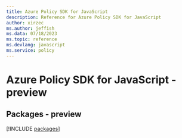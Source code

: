```yaml
---
title: Azure Policy SDK for JavaScript
description: Reference for Azure Policy SDK for JavaScript
author: xirzec
ms.author: jeffish
ms.data: 07/18/2023
ms.topic: reference
ms.devlang: javascript
ms.service: policy
---
```

# Azure Policy SDK for JavaScript - preview
## Packages - preview
[!INCLUDE [packages](policy-index.md)]